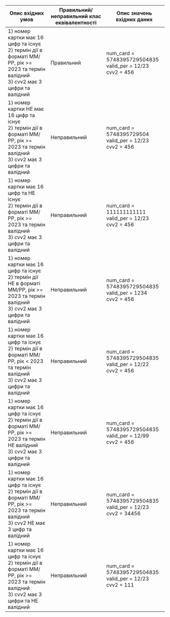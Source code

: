 | Опис вхідних умов | Правильний/неправильний клас еквівалентності | Опис значень вхідних даних |
| ----------------- | -------------------------------------------- | -------------------------- |
| 1) номер картки має 16 цифр та існує<br> 2) термін дії в форматі ММ/РР, рік >= 2023 та термін валідний<br> 3) cvv2 має 3 цифри та валідний<br> | Правильний | num_card = 5748395729504835<br> valid_per = 12/23<br> cvv2 = 456|
| 1) номер картки НЕ має 16 цифр та існує<br> 2) термін дії в форматі ММ/РР, рік >= 2023 та термін валідний<br> 3) cvv2 має 3 цифри та валідний| Неправильний | num_card = 5748395729504<br> valid_per = 12/23<br> cvv2 = 456|
| 1) номер картки має 16 цифр та НЕ існує<br> 2) термін дії в форматі ММ/РР, рік >= 2023 та термін валідний<br> 3) cvv2 має 3 цифри та валідний| Неправильний | num_card = 111111111111<br> valid_per = 12/23<br> cvv2 = 456|
| 1) номер картки має 16 цифр та існує<br> 2) термін дії НЕ в форматі ММ/РР, рік >= 2023 та термін валідний<br> 3) cvv2 має 3 цифри та валідний| Неправильний | num_card = 5748395729504835<br> valid_per = 1234<br> cvv2 = 456|
| 1) номер картки має 16 цифр та існує<br> 2) термін дії в форматі ММ/РР, рік < 2023 та термін валідний<br> 3) cvv2 має 3 цифри та валідний| Неправильний | num_card = 5748395729504835<br> valid_per = 12/22<br> cvv2 = 456|
| 1) номер картки має 16 цифр та існує<br> 2) термін дії в форматі ММ/РР, рік >= 2023 та термін НЕ валідний<br> 3) cvv2 має 3 цифри та валідний| Неправильний | num_card = 5748395729504835<br> valid_per = 12/99<br> cvv2 = 456|
| 1) номер картки має 16 цифр та існує<br> 2) термін дії в форматі ММ/РР, рік >= 2023 та термін валідний<br> 3) cvv2 НЕ має 3 цифр та валідний| Неправильний | num_card = 5748395729504835<br> valid_per = 12/23<br> cvv2 = 34456|
| 1) номер картки має 16 цифр та існує<br> 2) термін дії в форматі ММ/РР, рік >= 2023 та термін валідний<br> 3) cvv2 має 3 цифри та НЕ валідний| Неправильний | num_card = 5748395729504835<br> valid_per = 12/23<br> cvv2 = 111|
